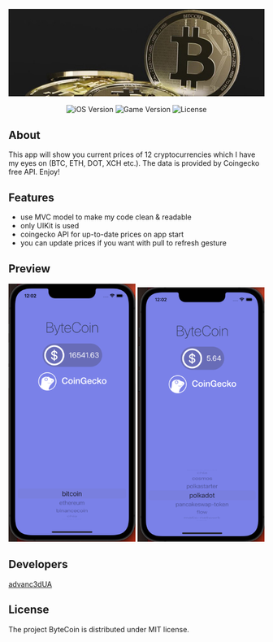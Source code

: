 <p align="center">
      <img src="https://github.com/advanc3dUA/ByteCoin/blob/master/btc-logo.jpg" alt= "project Logo" width="600">
</p>

<p align="center">
   <img src="https://img.shields.io/badge/iOS-13%2B-blueviolet" alt="iOS Version">
   <img src="https://img.shields.io/badge/Version-1.0-blue" alt="Game Version">
   <img src="https://img.shields.io/badge/License-MIT-source" alt="License">
</p>

## About

This app will show you current prices of 12 cryptocurrencies which I have my eyes on (BTC, ETH, DOT, XCH etc.). The data is provided by Coingecko free API.
Enjoy!

## Features
- use MVC model to make my code clean & readable
- only UIKit is used
- coingecko API for up-to-date prices on app start
- you can update prices if you want with pull to refresh gesture

## Preview

<p align="center">
      <img src="https://github.com/advanc3dUA/ByteCoin/blob/master/bytecoin-1.png" alt= "project Logo" width="250">
      <img src="https://github.com/advanc3dUA/ByteCoin/blob/master/bytecoin-2.png" alt= "project Logo" width="250">
</p>


## Developers
[advanc3dUA](https://github.com/advanc3dUA)

## License
The project ByteCoin is distributed under MIT license.
